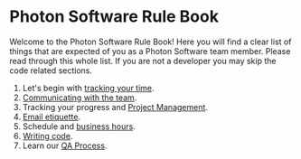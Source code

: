 # Photon Software Rule Book

Welcome to the Photon Software Rule Book! Here you will find a clear list of things that are expected of you as a Photon Software team member. Please read through this whole list. If you are not a developer you may skip the code related sections.

1. Let's begin with [tracking your time](Tracking%20Time).  
2. [Communicating with the team](Team%20Communication).  
3. Tracking your progress and [Project Management](Project%20Management).  
4. [Email etiquette](Email%20Etiquette).  
5. Schedule and [business hours](Business%20Hours).  
6. [Writing code](Writing%20Code).  
7. Learn our [QA Process](QA%20Process).

